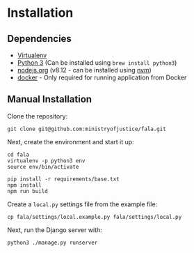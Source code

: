 # Installation

## Dependencies

- [Virtualenv](http://www.virtualenv.org/en/latest/)
- [Python 3](http://www.python.org/) (Can be installed using `brew install python3`)
- [nodejs.org](http://nodejs.org/) (v8.12 - can be installed using [nvm](https://github.com/creationix/nvm))
- [docker](https://www.docker.com/) - Only required for running application from Docker

## Manual Installation

Clone the repository:
```
git clone git@github.com:ministryofjustice/fala.git
```
Next, create the environment and start it up:

```
cd fala
virtualenv -p python3 env
source env/bin/activate

pip install -r requirements/base.txt
npm install
npm run build
```

Create a ``local.py`` settings file from the example file:

```
cp fala/settings/local.example.py fala/settings/local.py
```

Next, run the Django server with:

```
python3 ./manage.py runserver
```
